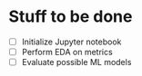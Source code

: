 # Stuff to be done

- [ ] Initialize Jupyter notebook
- [ ] Perform EDA on metrics
- [ ] Evaluate possible ML models